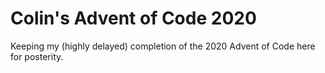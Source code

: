 # Colin's Advent of Code 2020

Keeping my (highly delayed) completion of the 2020 Advent of Code here for posterity.
